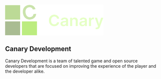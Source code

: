 <img src="assets/CanaryLogoGreenBanner.png" width="321px" height="100px">

## Canary Development

Canary Development is a team of talented game and open source developers that are focused on improving the experience of the player and the developer alike.